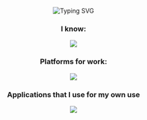 <p href="https://git.io/typing-svg" align="center">
    <img src="https://readme-typing-svg.herokuapp.com?font=Fira+Code&pause=1000&color=7384F7&background=1907FF00&center=true&vCenter=true&width=500&lines=Hi%2C+there+I'm+DOKVA" alt="Typing SVG">
</p>
<h3 align="center" color=7384F7>I know:</h3>
<p align="center">
  <a href="https://skillicons.dev">
    <img src="https://skillicons.dev/icons?i=cs,cpp,css,html,java,js,py,git"/>
  </a>
</p>
<h3 align="center">Platforms for work:</h3>
<p align="center" color=7384F7>
  <a href="https://skillicons.dev">
    <img src="https://skillicons.dev/icons?i=androidstudio,blender,figma,github,anaconda,idea,visualstudio,unity,pycharm"/>
  </a>
</p>
<h3 align="center">Applications that I use for my own use</h3>
<p align="center" color=7384F7>
  <a href="https://skillicons.dev">
    <img src="https://skillicons.dev/icons?i=notion,obsidian"/>
  </a>
</p>
